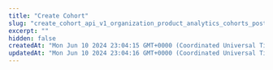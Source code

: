 ```yaml
---
title: "Create Cohort"
slug: "create_cohort_api_v1_organization_product_analytics_cohorts_post"
excerpt: ""
hidden: false
createdAt: "Mon Jun 10 2024 23:04:15 GMT+0000 (Coordinated Universal Time)"
updatedAt: "Mon Jun 10 2024 23:04:16 GMT+0000 (Coordinated Universal Time)"
---
```

